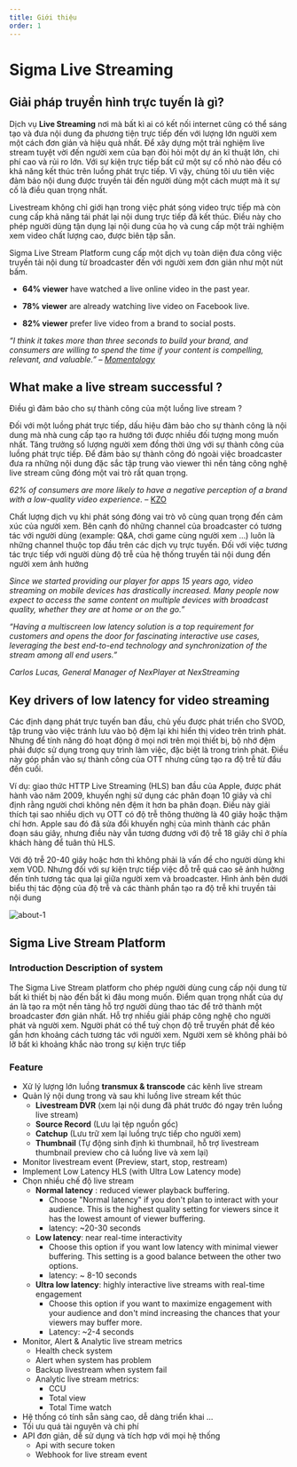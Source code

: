 ```yaml
---
title: Giới thiệu
order: 1
---
```


# Sigma Live Streaming

## Giải pháp truyền hình trực tuyến là gì?

Dịch vụ **Live Streaming** nơi mà bất kì ai có kết nối internet cũng có thể sáng tạo và đưa nội dung đa phương tiện trực tiếp đến với lượng lớn người xem một cách đơn giản và hiệu quả nhất. Để xây dựng một trải nghiệm live stream tuyệt vời đến người xem của bạn đòi hỏi một dự án kĩ thuật lớn, chi phí cao và rủi ro lớn. Với sự kiện trực tiếp bất cứ một sự cố nhỏ nào đều có khả năng kết thúc trên luồng phát trực tiếp. Vì vậy, chúng tôi ưu tiên việc đảm bảo nội dung được truyền tải đến người dùng một cách mượt mà ít sự cố là điều quan trọng nhất.

Livestream không chỉ giới hạn trong việc phát sóng video trực tiếp mà còn cung cấp khả năng tái phát lại nội dung trực tiếp đã kết thúc. Điều này cho phép người dùng tận dụng lại nội dung của họ và cung cấp một trải nghiệm xem video chất lượng cao, được biên tập sẵn.

Sigma Live Stream Platform cung cấp một dịch vụ toàn diện đưa công việc truyền tải nội dung từ broadcaster đến với người xem đơn giản như một nút bấm.

- **64% viewer** have watched a live online video in the past year.

- **78% viewer** are already watching live video on Facebook live.

- **82% viewer** prefer live video from a brand to social posts.

_“I think it takes more than three seconds to build your brand, and consumers are willing to spend the time if your content is compelling, relevant, and valuable.” – [Momentology](http://www.momentology.com/8936-video-marketing-trends-2016/)_

## What make a live stream successful ?

Điều gì đảm bảo cho sự thành công của một luồng live stream ?

Đối với một luồng phát trực tiếp, dấu hiệu đảm bảo cho sự thành công là nội dung mà nhà cung cấp tạo ra hướng tới được nhiều đối tượng mong muốn nhất. Tăng trưởng số lượng người xem đồng thời ứng với sự thành công của luồng phát trực tiếp. Để đảm bảo sự thành công đó ngoài việc broadcaster đưa ra những nội dung đặc sắc tập trung vào viewer thì nền tảng công nghệ live stream cũng đóng một vai trò rất quan trọng.

_62% of consumers are more likely to have a negative perception of a brand with a low-quality video experience_. – [KZO](https://kzoinnovations.com/video-quality-influence-brand-perception)

Chất lượng dịch vụ khi phát sóng đóng vai trò vô cùng quan trọng đến cảm xúc của người xem. Bên cạnh đó những channel của broadcaster có tương tác với người dùng (example: Q\&A, chơi game cùng người xem ...) luôn là những channel thuộc top đầu trên các dịch vụ trực tuyến. Đối với việc tương tác trực tiếp với người dùng độ trễ của hệ thống truyền tải nội dung đến người xem ảnh hưởng

_Since we started providing our player for apps 15 years ago, video streaming on mobile devices has drastically increased. Many people now expect to access the same content on multiple devices with broadcast quality, whether they are at home or on the go.”_

_“Having a multiscreen low latency solution is a top requirement for customers and opens the door for fascinating interactive use cases, leveraging the best end-to-end technology and synchronization of the stream among all end users.”_

_Carlos Lucas, General Manager of NexPlayer at_ _NexStreaming_

## Key drivers of low latency for video streaming

Các định dạng phát trực tuyến ban đầu, chủ yếu được phát triển cho SVOD, tập trung vào việc tránh lưu vào bộ đệm lại khi hiển thị video trên trình phát. Nhưng để tính năng đó hoạt động ở mọi nơi trên mọi thiết bị, bộ nhớ đệm phải được sử dụng trong quy trình làm việc, đặc biệt là trong trình phát. Điều này góp phần vào sự thành công của OTT nhưng cũng tạo ra độ trễ từ đầu đến cuối.

Ví dụ: giao thức HTTP Live Streaming (HLS) ban đầu của Apple, được phát hành vào năm 2009, khuyến nghị sử dụng các phân đoạn 10 giây và chỉ định rằng người chơi không nên đệm ít hơn ba phân đoạn. Điều này giải thích tại sao nhiều dịch vụ OTT có độ trễ thông thường là 40 giây hoặc thậm chí hơn. Apple sau đó đã sửa đổi khuyến nghị của mình thành các phân đoạn sáu giây, nhưng điều này vẫn tương đương với độ trễ 18 giây chỉ ở phía khách hàng để tuân thủ HLS.

Với độ trễ 20-40 giây hoặc hơn thì không phải là vấn đề cho người dùng khi xem VOD. Nhưng đối với sự kiện trực tiếp việc đỗ trễ quá cao sẽ ảnh hưởng đến tính tương tác qua lại giữa người xem và broadcaster. Hình ảnh bên dưới biểu thị tác động của độ trễ và các thành phần tạo ra độ trễ khi truyền tải nội dung

![about-1](/images/livestream/livestream-about-1.png)

## Sigma Live Stream Platform

### Introduction Description of system

The Sigma Live Stream platform cho phép người dùng cung cấp nội dung từ bất kì thiết bị nào đến bất kì đâu mong muốn. Điểm quan trọng nhất của dự án là tạo ra một nền tảng hỗ trợ người dùng thao tác để trở thành một broadcaster đơn giản nhất. Hỗ trợ nhiều giải pháp công nghệ cho người phát và người xem. Người phát có thể tuỳ chọn độ trễ truyền phát để kéo gần hơn khoảng cách tương tác với người xem. Người xem sẽ không phải bỏ lỡ bất kì khoảng khắc nào trong sự kiện trực tiếp

### Feature

- Xử lý lượng lớn luồng **transmux & transcode** các kênh live stream
- Quản lý nội dung trong và sau khi luồng live stream kết thúc
  - **Livestream DVR** (xem lại nội dung đã phát trước đó ngay trên luồng live stream)
  - **Source Record** (Lưu lại tệp nguồn gốc)
  - **Catchup** (Lưu trữ xem lại luồng trực tiếp cho người xem)
  - **Thumbnail** (Tự động sinh định kì thumbnail, hỗ trợ livestream thumbnail preview cho cả luồng live và xem lại)
- Monitor livestream event (Preview, start, stop, restream)
- Implement Low Latency HLS (with Ultra Low Latency mode)
- Chọn nhiều chế độ live stream
  - **Normal latency** : reduced viewer playback buffering.
    - Choose "Normal latency" if you don't plan to interact with your audience. This is the highest quality setting for viewers since it has the lowest amount of viewer buffering.
    - latency: \~20-30 seconds
  - **Low latency**: near real-time interactivity
    - Choose this option if you want low latency with minimal viewer buffering. This setting is a good balance between the other two options.
    - latency: \~ 8-10 seconds
  - **Ultra low latency**: highly interactive live streams with real-time engagement
    - Choose this option if you want to maximize engagement with your audience and don't mind increasing the chances that your viewers may buffer more.
    - Latency: \~2-4 seconds
- Monitor, Alert & Analytic live stream metrics
  - Health check system
  - Alert when system has problem
  - Backup livestream when system fail
  - Analytic live stream metrics:
    - CCU
    - Total view
    - Total Time watch
- Hệ thống có tính sẵn sàng cao, dễ dàng triển khai ...
- Tối ưu quá tài nguyên và chi phí
- API đơn giản, dễ sử dụng và tích hợp với mọi hệ thống
  - Api with secure token
  - Webhook for live stream event
